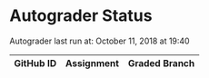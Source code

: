 # Autograder Status
Autograder last run at: October 11, 2018 at 19:40

| GitHub ID | Assignment | Graded Branch |
|-----------|------------|---------------|
